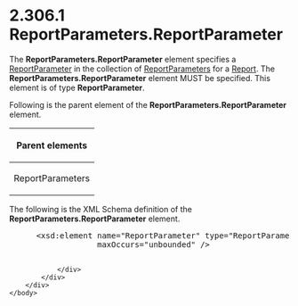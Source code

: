 <html dir="LTR" xmlns:mshelp="http://msdn.microsoft.com/mshelp" xmlns:ddue="http://ddue.schemas.microsoft.com/authoring/2003/5" xmlns:xlink="http://www.w3.org/1999/xlink" xmlns:tool="http://www.microsoft.com/tooltip">
    <head>
        <meta http-equiv="Content-Type" content="text/html; CHARSET=utf-8"></meta>
        <meta name="save" content="history"></meta>
        <title>2.306.1 ReportParameters.ReportParameter</title>
        <xml>
            <mshelp:toctitle title="2.306.1 ReportParameters.ReportParameter"></mshelp:toctitle>
            <mshelp:rltitle title="[MS-RDL]: ReportParameters.ReportParameter"></mshelp:rltitle>
            <mshelp:keyword index="A" term="b2f5bdb2-5bd9-4c31-a5d2-c91e3d0fc6b9"></mshelp:keyword>
            <mshelp:attr name="DCSext.ContentType" value="open specification"></mshelp:attr>
            <mshelp:attr name="AssetID" value="b2f5bdb2-5bd9-4c31-a5d2-c91e3d0fc6b9"></mshelp:attr>
            <mshelp:attr name="TopicType" value="kbRef"></mshelp:attr>
            <mshelp:attr name="DCSext.Title" value="[MS-RDL]: ReportParameters.ReportParameter" />
        </xml>
    </head>
    <body>
        <div id="header">
            <h1 class="heading">2.306.1 ReportParameters.ReportParameter</h1>
        </div>
        <div id="mainSection">
            <div id="mainBody">
                <div id="allHistory" class="saveHistory"></div>
                <div id="sectionSection0" class="section" name="collapseableSection">
                    

<p>The <b>ReportParameters.ReportParameter</b> element
specifies a <a href="7c3f4c83-9172-48db-94c1-693295c5d623.md">ReportParameter</a>
in the collection of <a href="615fae60-39c0-4770-8735-bdcf6d368031.md">ReportParameters</a>
for a <a href="6bbaafec-020b-406c-b4e7-5e4318b616cb.md">Report</a>. The <b>ReportParameters.ReportParameter</b>
element MUST be specified. This element is of type <b>ReportParameter</b>.</p>

<p>Following is the parent element of the <b>ReportParameters.ReportParameter</b>
element.</p>

<table>
 <thead>
  <tr>
   <th>
   <p>Parent elements</p>
   </th>
  </tr>
 </thead>
 <tr>
  <td>
  <p>ReportParameters</p>
  </td>
 </tr>
</table>

<p>The following is the XML Schema definition of the <b>ReportParameters.ReportParameter</b>
element.</p>

<dl>
<dd>
<div><pre> &lt;xsd:element name=&quot;ReportParameter&quot; type=&quot;ReportParameterType&quot; 
              maxOccurs=&quot;unbounded&quot; /&gt;
  
</pre></div>
</dd></dl>


                </div>
            </div>
        </div>
    </body>
</html>